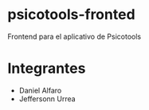 # psicotools-fronted
Frontend para el aplicativo de Psicotools

# Integrantes

* Daniel Alfaro
* Jeffersonn Urrea
